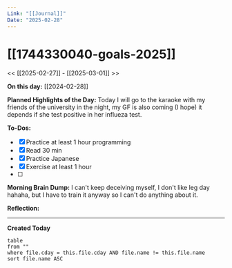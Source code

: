 ```yaml
---
Link: "[[Journal]]"
Date: "2025-02-28"
---
```


# [[1744330040-goals-2025]]

<< [[2025-02-27]] - [[2025-03-01]] >>

**On this day:** [[2024-02-28]]

**Planned Highlights of the Day:**
Today I will go to the karaoke with my friends of the university in the night, my GF is also coming (I hope) it depends if she test positive in her influeza test.

**To-Dos:**

- [x] Practice at least 1 hour programming
- [x] Read 30 min
- [x] Practice Japanese
- [x] Exercise at least 1 hour
- [ ]

**Morning Brain Dump:**
I can't keep deceiving myself, I don't like leg day hahaha, but I have to train it anyway so I can't do anything about it.

**Reflection:**

---

**Created Today**

```dataview
table
from ""
where file.cday = this.file.cday AND file.name != this.file.name
sort file.name ASC
```
